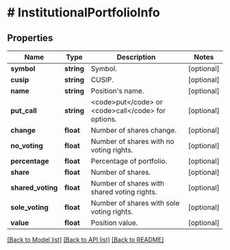 # # InstitutionalPortfolioInfo

## Properties

Name | Type | Description | Notes
------------ | ------------- | ------------- | -------------
**symbol** | **string** | Symbol. | [optional]
**cusip** | **string** | CUSIP. | [optional]
**name** | **string** | Position&#39;s name. | [optional]
**put_call** | **string** | &lt;code&gt;put&lt;/code&gt; or &lt;code&gt;call&lt;/code&gt; for options. | [optional]
**change** | **float** | Number of shares change. | [optional]
**no_voting** | **float** | Number of shares with no voting rights. | [optional]
**percentage** | **float** | Percentage of portfolio. | [optional]
**share** | **float** | Number of shares. | [optional]
**shared_voting** | **float** | Number of shares with shared voting rights. | [optional]
**sole_voting** | **float** | Number of shares with sole voting rights. | [optional]
**value** | **float** | Position value. | [optional]

[[Back to Model list]](../../README.md#models) [[Back to API list]](../../README.md#endpoints) [[Back to README]](../../README.md)
